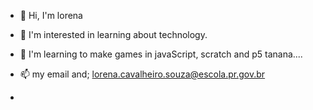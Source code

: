 - 👋 Hi, I'm lorena

- 👀 I'm interested in learning about technology.

- 🌱 I'm learning to make games in javaScript, scratch and p5 tanana....


- 📫 my email and; lorena.cavalheiro.souza@escola.pr.gov.br
- 

<!---
loh18/loh18 is a ✨ special ✨ repository because its `README.md` (this file) appears on your GitHub profile.
You can click the Preview link to take a look at your changes.
--->
